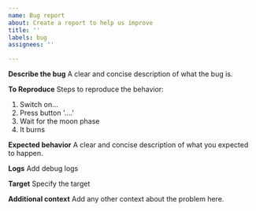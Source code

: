 ```yaml
---
name: Bug report
about: Create a report to help us improve
title: ''
labels: bug
assignees: ''

---
```


**Describe the bug**
A clear and concise description of what the bug is.

**To Reproduce**
Steps to reproduce the behavior:
1. Switch on...
2. Press button '....'
3. Wait for the moon phase
4. It burns

**Expected behavior**
A clear and concise description of what you expected to happen.

**Logs**
Add debug logs

**Target**
Specify the target

**Additional context**
Add any other context about the problem here.
